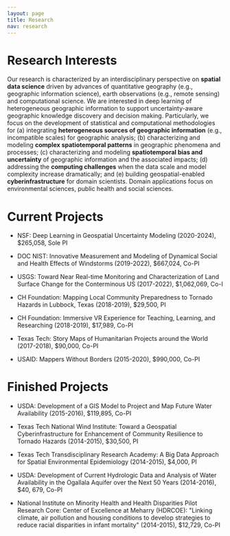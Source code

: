 ```yaml
---
layout: page
title: Research
nav: research
---
```


<!--<div class="col-xs-12 col-md-12 resobj" markdown="1"> -->

# Research Interests

Our research is characterized by an interdisciplinary perspective on
**spatial data science** driven by advances of quantitative geography
(e.g., geographic information science), earth observations (e.g., remote
sensing) and computational science. We are interested in deep learning of
heterogeneous geographic information to support uncertainty-aware
geographic knowledge discovery and decision making. Particularly, we focus
on the development of statistical and computational methodologies for (a)
integrating **heterogeneous sources of geographic information** (e.g.,
incompatible scales) for geographic analysis; (b) characterizing and
modeling **complex spatiotemporal patterns** in geographic phenomena and
processes; (c) characterizing and modeling **spatiotemporal bias and
uncertainty** of geographic information and the associated impacts; (d)
addressing the **computing challenges** when the data scale and model
complexity increase dramatically; and (e) building geospatial-enabled
**cyberinfrastructure** for domain scientists. Domain applications focus on
environmental sciences, public health and social sciences.

<!--</div> -->

<!--<div class="col-xs-12 col-md-12 resobj" markdown="1"> -->

# Current Projects 

+ NSF:  Deep Learning in Geospatial Uncertainty Modeling (2020-2024), $265,058, Sole PI

+ DOC NIST: Innovative Measurement and Modeling of Dynamical Social and Health Effects of Windstorms (2019-2022), $667,024, Co-PI

+ USGS: Toward Near Real-time Monitoring and Characterization of Land Surface Change for the Conterminous US (2017-2022), $1,062,069, Co-I

+ CH Foundation: Mapping Local Community Preparedness to Tornado Hazards in Lubbock, Texas (2018-2019), $29,500, PI

+ CH Foundation: Immersive VR Experience for Teaching, Learning, and Researching (2018-2019), $17,989, Co-PI

+ Texas Tech: Story Maps of Humanitarian Projects around the World (2017-2018), $90,000, Co-PI 

+ USAID: Mappers Without Borders (2015-2020), $990,000, Co-PI

# Finished Projects 

+ USDA: Development of a GIS Model to Project and Map Future Water Availability (2015-2016), $119,895, Co-PI

+ Texas Tech National Wind Institute: Toward a Geospatial Cyberinfrastructure for Enhancement of Community Resilience to Tornado Hazards (2014-2015), $30,500, PI 

+ Texas Tech Transdisciplinary Research Academy: A Big Data Approach for Spatial Environmental Epidemiology (2014-2015), $4,000, PI

+ USDA: Development of Current Hydrologic Data and Analysis of Water Availability in the Ogallala Aquifer over the Next 50 Years (2014-2016), $40, 679, Co-PI

+ National Institute on Minority Health and Health Disparities Pilot
Research Core: Center of Excellence at Meharry (HDRCOE): "Linking climate,
air pollution and housing conditions to develop strategies to reduce racial
disparities in infant mortality" (2014-2015), $12,729, Co-PI

<!--</div> -->
